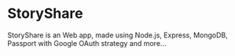 # StoryShare
StoryShare is an Web app, made using Node.js, Express, MongoDB, Passport with Google OAuth strategy and more...
